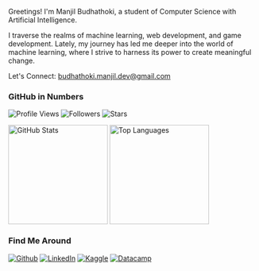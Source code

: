 Greetings! I'm Manjil Budhathoki, a student of Computer Science with Artificial Intelligence.

I traverse the realms of machine learning, web development, and game development. Lately, my journey has led me deeper into the world of machine learning, where I strive to harness its power to create meaningful change.

Let's Connect: <a href="mailto:budhathoki.manjil.dev@gmail.com">budhathoki.manjil.dev@gmail.com</a>

<h3>GitHub in Numbers</h3>
<p>
    <img src="https://komarev.com/ghpvc/?username=manjil-budhathoki&style=flat-square&color=blueviolet&label=Profile+Views" alt="Profile Views">
    <img src="https://img.shields.io/github/followers/manjil-budhathoki?style=flat-square&color=blueviolet" alt="Followers">
    <img src="https://img.shields.io/github/stars/manjil-budhathoki?style=flat-square&color=blueviolet" alt="Stars">
</p>
<img height="200px" align="center" src="https://github-readme-stats.vercel.app/api?username=manjil-budhathoki&show_icons=true&theme=radical" alt="GitHub Stats"> <img height="200px" align="center" src="https://github-readme-stats.vercel.app/api/top-langs/?username=manjil-budhathoki&layout=compact&theme=radical" alt="Top Languages">
<h3>Find Me Around</h3>
<p>
    <a href="https://github.com/manjil-budhathoki" target="_blank"><img alt="Github" src="https://img.shields.io/badge/GitHub-%2312100E.svg?&style=for-the-badge&logo=Github&logoColor=white" /></a> 
    <a href="https://www.linkedin.com/in/budhathoki-manjil/" target="_blank"><img alt="LinkedIn" src="https://img.shields.io/badge/linkedin-%230077B5.svg?&style=for-the-badge&logo=linkedin&logoColor=white" /></a> 
    <a href="https://www.kaggle.com/manjilbudhathoki" target="_blank"><img alt="Kaggle" src="https://img.shields.io/badge/Kaggle-035a7d?style=for-the-badge&logo=kaggle&logoColor=white" /></a>  
    <a href="https://www.datacamp.com/portfolio/budhathokimanjil" target="_blank"><img alt="Datacamp" src="https://img.shields.io/badge/Datacamp-05192D?style=for-the-badge&logo=datacamp&logoColor=03E860" /></a>
</p>
